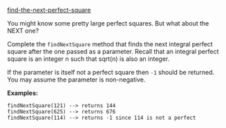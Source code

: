 [find-the-next-perfect-square](https://www.codewars.com/kata/56269eb78ad2e4ced1000013)

You might know some pretty large perfect squares.  But what about the NEXT one?

Complete the `findNextSquare` method that finds the next integral perfect square after the one passed as a parameter.  Recall that an integral perfect square is an integer n such that sqrt(n) is also an integer.  

If the parameter is itself not a perfect square then `-1` should be returned.  You may assume the parameter is non-negative.


**Examples:**

```
findNextSquare(121) --> returns 144
findNextSquare(625) --> returns 676
findNextSquare(114) --> returns -1 since 114 is not a perfect
```